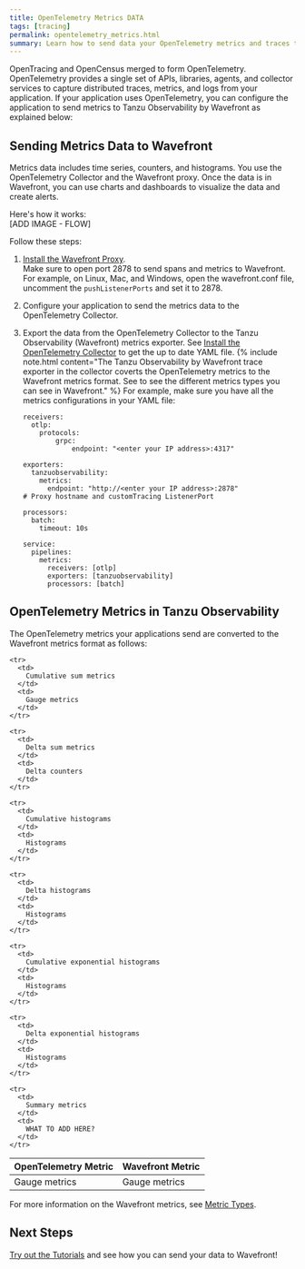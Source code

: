 ```yaml
---
title: OpenTelemetry Metrics DATA
tags: [tracing]
permalink: opentelemetry_metrics.html
summary: Learn how to send data your OpenTelemetry metrics and traces to Tanzu Observability.
---
```


OpenTracing and OpenCensus merged to form OpenTelemetry. OpenTelemetry provides a single set of APIs, libraries, agents, and collector services to capture distributed traces, metrics, and logs from your application. If your application uses OpenTelemetry, you can configure the application to send metrics to Tanzu Observability by Wavefront as explained below:

## Sending Metrics Data to Wavefront

Metrics data includes time series, counters, and histograms. You use the OpenTelemetry Collector and the Wavefront proxy. Once the data is in Wavefront, you can use charts and dashboards to visualize the data and create alerts.

Here's how it works:
<br/>[ADD IMAGE - FLOW]

Follow these steps:

1. [Install the Wavefront Proxy](proxies_installing.html).
   <br/>Make sure to open port 2878 to send spans and metrics to Wavefront. For example, on Linux, Mac, and Windows, open the wavefront.conf file, uncomment  the `pushListenerPorts` and set it to 2878.
1. Configure your application to send the metrics data to the OpenTelemetry Collector. 
1. Export the data from the OpenTelemetry Collector to the Tanzu Observability (Wavefront) metrics exporter. See [Install the OpenTelemetry Collector](https://github.com/wavefrontHQ/opentelemetry-examples#install-the-opentelemetry-collector) to get the up to date YAML file.
    {% include note.html content="The Tanzu Observability by Wavefront trace exporter in the collector coverts the OpenTelemetry metrics to the Wavefront metrics format. See []() to see the different metrics types you can see in Wavefront." %}
    For example, make sure you have all the metrics configurations in your YAML file:
    
    ```
    receivers:
      otlp:
        protocols:
            grpc:
                endpoint: "<enter your IP address>:4317"

    exporters:
      tanzuobservability:
        metrics:
          endpoint: "http://<enter your IP address>:2878"
    # Proxy hostname and customTracing ListenerPort

    processors:
      batch:
        timeout: 10s

    service:
      pipelines:
        metrics:
          receivers: [otlp]
          exporters: [tanzuobservability]
          processors: [batch]

    ```

## OpenTelemetry Metrics in Tanzu Observability

The OpenTelemetry metrics your applications send are converted to the Wavefront metrics format as follows:

<table style="width: 100%;">
  <tbody>
    <thead>
      <tr>
        <th>OpenTelemetry Metric</th>
        <th>Wavefront Metric</th>
      </tr>
    </thead>
    <tr>
      <td>
        Gauge metrics
      </td>
      <td markdown="span">
        Gauge metrics
      </td>
    </tr>
    
    <tr>
      <td>
        Cumulative sum metrics
      </td>
      <td>
        Gauge metrics
      </td>
    </tr>
    
    <tr>
      <td>
        Delta sum metrics
      </td>
      <td>
        Delta counters
      </td>
    </tr>
    
    <tr>
      <td>
        Cumulative histograms
      </td>
      <td>
        Histograms
      </td>
    </tr>
    
    <tr>
      <td>
        Delta histograms
      </td>
      <td>
        Histograms
      </td>
    </tr>
    
    <tr>
      <td>
        Cumulative exponential histograms
      </td>
      <td>
        Histograms
      </td>
    </tr>
    
    <tr>
      <td>
        Delta exponential histograms
      </td>
      <td>
        Histograms
      </td>
    </tr>
    
    <tr>
      <td>
        Summary metrics
      </td>
      <td>
        WHAT TO ADD HERE?
      </td>
    </tr>
    
    
  </tbody>
</table>

For more information on the Wavefront metrics, see [Metric Types](metric_types.html).

## Next Steps

[Try out the Tutorials](opentelemetry_java_tutorial.html) and see how you can send your data to Wavefront!
